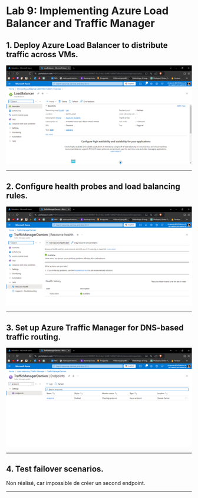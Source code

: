 # Lab 9: Implementing Azure Load Balancer and Traffic Manager

## 1. Deploy Azure Load Balancer to distribute traffic across VMs.

![Load Balancer](./1.PNG)

---

## 2. Configure health probes and load balancing rules.

![health probes and load balancing rules](./2.PNG)

---

## 3. Set up Azure Traffic Manager for DNS-based traffic routing.

![Azure Traffic Manager](./3.PNG)

---

## 4. Test failover scenarios.

Non réalisé, car impossible de créer un second endpoint.

---

